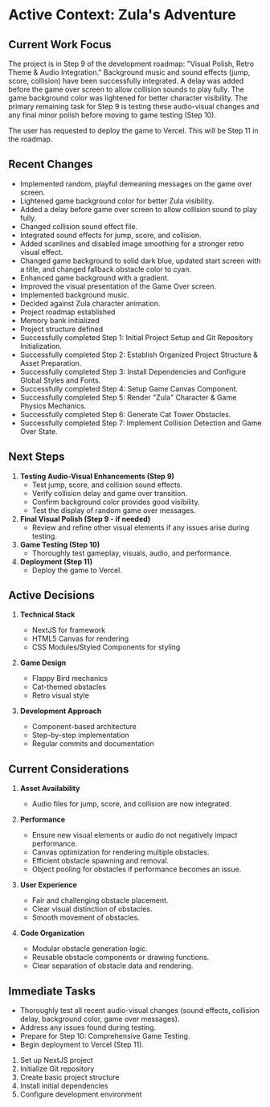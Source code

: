 # Active Context: Zula's Adventure

## Current Work Focus
The project is in Step 9 of the development roadmap: "Visual Polish, Retro Theme & Audio Integration." Background music and sound effects (jump, score, collision) have been successfully integrated. A delay was added before the game over screen to allow collision sounds to play fully. The game background color was lightened for better character visibility. The primary remaining task for Step 9 is testing these audio-visual changes and any final minor polish before moving to game testing (Step 10).

The user has requested to deploy the game to Vercel. This will be Step 11 in the roadmap.

## Recent Changes
- Implemented random, playful demeaning messages on the game over screen.
- Lightened game background color for better Zula visibility.
- Added a delay before game over screen to allow collision sound to play fully.
- Changed collision sound effect file.
- Integrated sound effects for jump, score, and collision.
- Added scanlines and disabled image smoothing for a stronger retro visual effect.
- Changed game background to solid dark blue, updated start screen with a title, and changed fallback obstacle color to cyan.
- Enhanced game background with a gradient.
- Improved the visual presentation of the Game Over screen.
- Implemented background music.
- Decided against Zula character animation.
- Project roadmap established
- Memory bank initialized
- Project structure defined
- Successfully completed Step 1: Initial Project Setup and Git Repository Initialization.
- Successfully completed Step 2: Establish Organized Project Structure & Asset Preparation.
- Successfully completed Step 3: Install Dependencies and Configure Global Styles and Fonts.
- Successfully completed Step 4: Setup Game Canvas Component.
- Successfully completed Step 5: Render "Zula" Character & Game Physics Mechanics.
- Successfully completed Step 6: Generate Cat Tower Obstacles.
- Successfully completed Step 7: Implement Collision Detection and Game Over State.

## Next Steps
1.  **Testing Audio-Visual Enhancements (Step 9)**
    *   Test jump, score, and collision sound effects.
    *   Verify collision delay and game over transition.
    *   Confirm background color provides good visibility.
    *   Test the display of random game over messages.
2.  **Final Visual Polish (Step 9 - if needed)**
    *   Review and refine other visual elements if any issues arise during testing.
3.  **Game Testing (Step 10)**
    *   Thoroughly test gameplay, visuals, audio, and performance.
4.  **Deployment (Step 11)**
    *   Deploy the game to Vercel.

## Active Decisions
1. **Technical Stack**
   - NextJS for framework
   - HTML5 Canvas for rendering
   - CSS Modules/Styled Components for styling

2. **Game Design**
   - Flappy Bird mechanics
   - Cat-themed obstacles
   - Retro visual style

3. **Development Approach**
   - Component-based architecture
   - Step-by-step implementation
   - Regular commits and documentation

## Current Considerations
1. **Asset Availability**
    *   Audio files for jump, score, and collision are now integrated.
2. **Performance**
    *   Ensure new visual elements or audio do not negatively impact performance.
    *   Canvas optimization for rendering multiple obstacles.
    *   Efficient obstacle spawning and removal.
    *   Object pooling for obstacles if performance becomes an issue.

2. **User Experience**
   - Fair and challenging obstacle placement.
   - Clear visual distinction of obstacles.
   - Smooth movement of obstacles.

3. **Code Organization**
   - Modular obstacle generation logic.
   - Reusable obstacle components or drawing functions.
   - Clear separation of obstacle data and rendering.

## Immediate Tasks
- Thoroughly test all recent audio-visual changes (sound effects, collision delay, background color, game over messages).
- Address any issues found during testing.
- Prepare for Step 10: Comprehensive Game Testing.
- Begin deployment to Vercel (Step 11).

1. Set up NextJS project
2. Initialize Git repository
3. Create basic project structure
4. Install initial dependencies
5. Configure development environment 